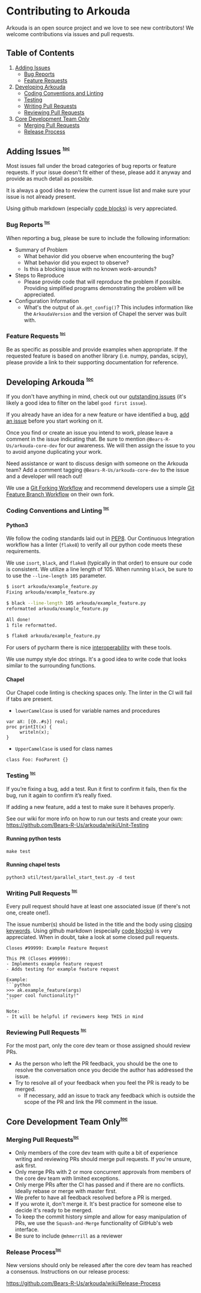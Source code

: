 # Contributing to Arkouda

Arkouda is an open source project and we love to see new contributors!
We welcome contributions via issues and pull requests.

<a id="toc"></a>
## Table of Contents

1. [Adding Issues](#issues)
   - [Bug Reports](#bug-reports)
   - [Feature Requests](#feature-requests)
2. [Developing Arkouda](#development)
   - [Coding Conventions and Linting](#code-quality)
   - [Testing](#testing)
   - [Writing Pull Requests](#writing-prs)
   - [Reviewing Pull Requests](#reviewing-prs)
3. [Core Development Team Only](#core-dev)
   - [Merging Pull Requests](#merging-prs)
   - [Release Process](#release)

<a id="issues"></a>
## Adding Issues <sup><sup><sub><a href="#toc">toc</a></sub></sup></sup>
Most issues fall under the broad categories of bug reports or feature requests.
If your issue doesn't fit either of these, please add it anyway and provide as much detail as possible.

It is always a good idea to review the current issue list and make sure your issue is not already present.

Using github markdown (especially [code blocks](https://docs.github.com/en/get-started/writing-on-github/working-with-advanced-formatting/creating-and-highlighting-code-blocks))
is very appreciated.

<a id="bug-reports"></a>
### Bug Reports <sup><sup><sub><a href="#toc">toc</a></sub></sup></sup>
When reporting a bug, please be sure to include the following information:
- Summary of Problem
  - What behavior did you observe when encountering the bug?
  - What behavior did you expect to observe?
  - Is this a blocking issue with no known work-arounds?
- Steps to Reproduce
  - Please provide code that will reproduce the problem if possible.
Providing simplified programs demonstrating the problem will be appreciated.
- Configuration Information
  - What's the output of `ak.get_config()`? This includes information like the `ArkoudaVersion` and the version of Chapel the server was built with.

<a id="feature-requests"></a>
### Feature Requests <sup><sup><sub><a href="#toc">toc</a></sub></sup></sup>
Be as specific as possible and provide examples when appropriate. If the requested feature is based on another library 
(i.e. numpy, pandas, scipy), please provide a link to their supporting documentation for reference.

<a id="development"></a>
## Developing Arkouda <sup><sup><sub><a href="#toc">toc</a></sub></sup></sup>

If you don't have anything in mind, check out our [outstanding issues](https://github.com/Bears-R-Us/arkouda/issues) 
(it's likely a good idea to filter on the label `good first issue`).

If you already have an idea for a new feature or have identified a bug, [add an issue](#issues) before you start working on it.

Once you find or create an issue you intend to work, please leave a comment in the issue indicating that.
Be sure to mention `@Bears-R-Us/arkouda-core-dev` for our awareness.
We will then assign the issue to you to avoid anyone duplicating your work.

Need assistance or want to discuss design with someone on the Arkouda team?
Add a comment tagging `@Bears-R-Us/arkouda-core-dev` to the issue and a developer will reach out!


We use a [Git Forking Workflow](https://www.atlassian.com/git/tutorials/comparing-workflows/forking-workflow)
and recommend developers use a simple [Git Feature Branch Workflow](https://www.atlassian.com/git/tutorials/comparing-workflows/feature-branch-workflow)
on their own fork.

<a id="code-quality"></a>
### Coding Conventions and Linting <sup><sup><sub><a href="#toc">toc</a></sub></sup></sup>

#### Python3
We follow the coding standards laid out in [PEP8](https://peps.python.org/pep-0008/). 
Our Continuous Integration workflow has a linter (`flake8`) to verify all our python code meets these requirements.

We use `isort`, `black`, and `flake8` (typically in that order) to ensure our code is consistent.
We utilize a line length of 105. When running `black`, be sure to to use the `--line-length 105` parameter.

```bash
$ isort arkouda/example_feature.py
Fixing arkouda/example_feature.py

$ black --line-length 105 arkouda/example_feature.py
reformatted arkouda/example_feature.py

All done!
1 file reformatted.

$ flake8 arkouda/example_feature.py
```
For users of pycharm there is nice [interoperability](https://black.readthedocs.io/en/stable/integrations/editors.html#pycharm-intellij-idea) with these tools.

We use numpy style doc strings. It's a good idea to write code that looks similar to the surrounding functions.

#### Chapel
Our Chapel code linting is checking spaces only. The linter in the CI will fail if tabs are present.
* `lowerCamelCase` is used for variable names and procedures
```chapel
var aX: [{0..#s}] real;
proc printIt(x) {
     writeln(x);
}
```

 * `UpperCamelCase` is used for class names
```chapel
class Foo: FooParent {}
```
<a id="testing"></a>
### Testing <sup><sup><sub><a href="#toc">toc</a></sub></sup></sup>

If you’re fixing a bug, add a test. Run it first to confirm it fails, then fix the bug, run it again to confirm it’s really fixed.

If adding a new feature, add a test to make sure it behaves properly.

See our wiki for more info on how to run our tests and create your own:
https://github.com/Bears-R-Us/arkouda/wiki/Unit-Testing

#### Running python tests
```terminal
make test
```
#### Running chapel tests
```terminal
python3 util/test/parallel_start_test.py -d test
```

<a id="writing-prs"></a>
### Writing Pull Requests <sup><sup><sub><a href="#toc">toc</a></sub></sup></sup>
Every pull request should have at least one associated issue (if there's not one, create one!).
 
The issue number(s) should be listed in the title and the body using [closing keywords](https://docs.github.com/en/issues/tracking-your-work-with-issues/linking-a-pull-request-to-an-issue).
Using github markdown (especially [code blocks](https://docs.github.com/en/get-started/writing-on-github/working-with-advanced-formatting/creating-and-highlighting-code-blocks))
is very appreciated. When in doubt, take a look at some closed pull requests.

````
Closes #99999: Example Feature Request

This PR (Closes #99999):
- Implements example feature request
- Adds testing for example feature request

Example:
```python
>>> ak.example_feature(args)
"super cool functionality!"
```

Note:
- It will be helpful if reviewers keep THIS in mind
````

<a id="reviewing-prs"></a>
### Reviewing Pull Requests <sup><sup><sub><a href="#toc">toc</a></sub></sup></sup>
For the most part, only the core dev team or those assigned should review PRs.
- As the person who left the PR feedback, you should be the one to resolve the conversation once you decide the author has addressed the issue.
- Try to resolve all of your feedback when you feel the PR is ready to be merged.
  - If necessary, add an issue to track any feedback which is outside the scope of the PR and link the PR comment in the issue.

<a id="core-dev"></a>
## Core Development Team Only<sup><sup><sub><a href="#toc">toc</a></sub></sup></sup>

<a id="merging-prs"></a>
### Merging Pull Requests<sup><sup><sub><a href="#toc">toc</a></sub></sup></sup>
- Only members of the core dev team with quite a bit of experience writing and reviewing PRs should merge pull requests. If you're unsure, ask first.
- Only merge PRs with 2 or more concurrent approvals from members of the core dev team with limited exceptions.
- Only merge PRs after the CI has passed and if there are no conflicts. Ideally rebase or merge with master first.
- We prefer to have all feedback resolved before a PR is merged.
- If you wrote it, don't merge it. It's best practice for someone else to decide it's ready to be merged.
- To keep the commit history simple and allow for easy manipulation of PRs, we use the `Squash-and-Merge` functionality of GitHub's web interface.
- Be sure to include `@mhmerrill` as a reviewer

<a id="release"></a>
### Release Process<sup><sup><sub><a href="#toc">toc</a></sub></sup></sup>

New versions should only be released after the core dev team has reached a consensus.
Instructions on our release process:

https://github.com/Bears-R-Us/arkouda/wiki/Release-Process